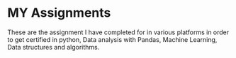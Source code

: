 # MY Assignments
These are the assignment I have completed for in various platforms in order to get certified in python, Data analysis with Pandas, Machine Learning, Data structures and algorithms.

